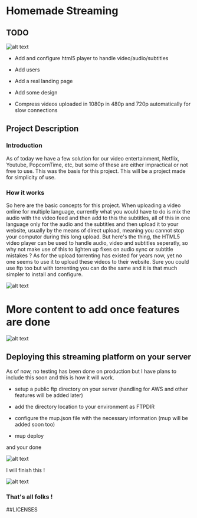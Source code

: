 # Homemade Streaming

## TODO

![alt text][work]

- Add and configure html5 player to handle video/audio/subtitles

- Add users

- Add a real landing page

- Add some design

- Compress videos uploaded in 1080p in 480p and 720p automatically for slow connections

## Project Description

### Introduction
As of today we have a few solution for our video entertainment, Netflix, Youtube, PopcornTime, etc, but some of these are either impractical or not free to use. This was the basis for this project. This will be a project made for simplicity of use.

### How it works
So here are the basic concepts for this project. When uploading a video online for multiple language, currently what you would have to do is mix the audio with the video feed and then add to this the subtitles, all of this in one language only for the audio and the subtitles and then upload it to your website, usually by the means of direct upload, meaning you cannot stop your computor during this long upload. But here's the thing, the HTML5 video player can be used to handle audio, video and subtitles seperatly, so why not make use of this to lighten up fixes on audio sync or subtitle mistakes ? As for the upload torrenting has existed for years now, yet no one seems to use it to upload these videos to their website. Sure you could use ftp too but with torrenting you can do the same and it is that much simpler to install and configure.

![alt text][nobody]

# More content to add once features are done

![alt text][noidea]

## Deploying this streaming platform on your server

As of now, no testing has been done on production but I have plans to include this soon and this is how it will work.

- setup a public ftp directory on your server (handling for AWS and other features will be added later)

- add the directory location to your environment as FTPDIR

- configure the mup.json file with the necessary information (mup will be added soon too)

- mup deploy

and your done

![alt text][woah]

I will finish this !

![alt text][trustme]

### That's all folks !
##LICENSES

[work]: https://media.giphy.com/media/KG6pYkcqwMqCA/giphy.gif "Wait what ?"
[nobody]: http://i2.kym-cdn.com/photos/images/original/000/284/529/e65.gif "Ain't nobody got time for that !"
[woah]: http://i.imgur.com/L8EOQdS.gif "So Glorious !"
[noidea]: http://i.imgur.com/k47DZtn.gif "How does this work again ?"
[trustme]: http://s.pikabu.ru/images/big_size_comm/2013-06_2/13705836615514.gif "Trust me"
